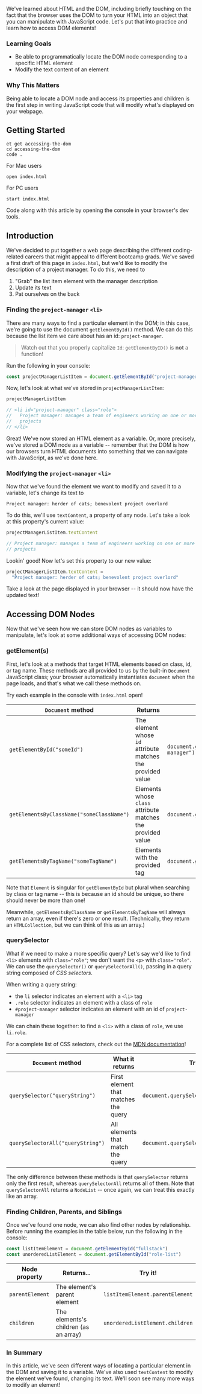 We've learned about HTML and the DOM, including briefly touching on the fact that the browser uses the DOM to turn your HTML into an object that you can manipulate with JavaScript code. Let's put that into practice and learn how to access DOM elements!

### Learning Goals

- Be able to programmatically locate the DOM node corresponding to a specific HTML element
- Modify the text content of an element

### Why This Matters

Being able to locate a DOM node and access its properties and children is the first step in writing JavaScript code that will modify what's displayed on your webpage.

## Getting Started

```no-highlight
et get accessing-the-dom
cd accessing-the-dom
code .
```

For Mac users

```no-highlight
open index.html
```

For PC users

```no-highlight
start index.html
```

Code along with this article by opening the console in your browser's dev tools.

## Introduction

We've decided to put together a web page describing the different coding-related careers that might appeal to different bootcamp grads. We've saved a first draft of this page in `index.html`, but we'd like to modify the description of a project manager. To do this, we need to

1. "Grab" the list item element with the manager description
2. Update its text
3. Pat ourselves on the back

### Finding the `project-manager` `<li>`

There are many ways to find a particular element in the DOM; in this case, we're going to use the document `getElementById()` method. We can do this because the list item we care about has an id: `project-manager`.

> Watch out that you properly capitalize `Id`: `getElementByID()` is **not** a function!

Run the following in your console:

```javascript
const projectManagerListItem = document.getElementById("project-manager")
```

Now, let's look at what we've stored in `projectManagerListItem`:

```javascript
projectManagerListItem

// <li id="project-manager" class="role">
//   Project manager: manages a team of engineers working on one or more
//   projects
// </li>
```

Great! We've now stored an HTML element as a variable. Or, more precisely, we've stored a DOM node as a variable -- remember that the DOM is how our browsers turn HTML documents into something that we can navigate with JavaScript, as we've done here.

### Modifying the `project-manager` `<li>`

Now that we've found the element we want to modify and saved it to a variable, let's change its text to

```no-highlight
Project manager: herder of cats; benevolent project overlord
```

To do this, we'll use `textContent`, a property of any node. Let's take a look at this property's current value:

```javascript
projectManagerListItem.textContent

// Project manager: manages a team of engineers working on one or more
// projects
```

Lookin' good! Now let's set this property to our new value:

```javascript
projectManagerListItem.textContent =
  "Project manager: herder of cats; benevolent project overlord"
```

Take a look at the page displayed in your browser -- it should now have the updated text!

## Accessing DOM Nodes

Now that we've seen how we can store DOM nodes as variables to manipulate, let's look at some additional ways of accessing DOM nodes:

### getElement(s)

First, let's look at a methods that target HTML elements based on class, id, or tag name. These methods are all provided to us by the built-in `Document` JavaScript class; your browser automatically instantiates `document` when the page loads, and that's what we call these methods on.

Try each example in the console with `index.html` open!

| `Document` method                         | Returns                                                     | Try it!                                      |
| ----------------------------------------- | ----------------------------------------------------------- | -------------------------------------------- |
| `getElementById("someId")`                | The element whose `id` attribute matches the provided value | `document.getElementById("project-manager")` |
| `getElementsByClassName("someClassName")` | Elements whose `class` attribute matches the provided value | `document.getElementsByClassName("role")`    |
| `getElementsByTagName("someTagName")`     | Elements with the provided tag                              | `document.getElementsByTagName("li")`        |

Note that `Element` is singular for `getElementById` but plural when searching by class or tag name -- this is because an id should be unique, so there should never be more than one!

Meanwhile, `getElementsByClassName` or `getElementsByTagName` will always return an array, even if there's zero or one result. (Technically, they return an `HTMLCollection`, but we can think of this as an array.)

### querySelector

What if we need to make a more specific query? Let's say we'd like to find `<li>` elements with `class="role"`; we don't want the `<p>` with `class="role"`. We can use the `querySelector()` or `querySelectorAll()`, passing in a query string composed of _CSS selectors_.

When writing a query string:

- the `li` selector indicates an element with a `<li>` tag
- `.role` selector indicates an element with a class of `role`
- `#project-manager` selector indicates an element with an id of `project-manager`

We can chain these together: to find a `<li>` with a class of `role`, we use `li.role`.

For a complete list of CSS selectors, check out the [MDN documentation][css-selectors]!

| `Document` method                 | What it returns                      | Try it!                                |
| --------------------------------- | ------------------------------------ | -------------------------------------- |
| `querySelector("queryString")`    | First element that matches the query | `document.querySelector("li.role")`    |
| `querySelectorAll("queryString")` | All elements that match the query    | `document.querySelectorAll("li.role")` |

The only difference between these methods is that `querySelector` returns only the first result, whereas `querySelectorAll` returns all of them. Note that `querySelectorAll` returns a `NodeList` -- once again, we can treat this exactly like an array.

### Finding Children, Parents, and Siblings

Once we've found one node, we can also find other nodes by relationship. Before running the examples in the table below, run the following in the console:

```javascript
const listItemElement = document.getElementById("fullstack")
const unorderedListElement = document.getElementById("role-list")
```

| Node property   | Returns...                            | Try it!                         |
| --------------- | ------------------------------------- | ------------------------------- |
| `parentElement` | The element's parent element          | `listItemElement.parentElement` |
| `children`      | The elements's children (as an array) | `unorderedListElement.children` |

### In Summary

In this article, we've seen different ways of locating a particular element in the DOM and saving it to a variable. We've also used `textContent` to modify the element we've found, changing its text. We'll soon see many more ways to modify an element!

[css-selectors]: https://developer.mozilla.org/en-US/docs/Web/CSS/CSS_Selectors
